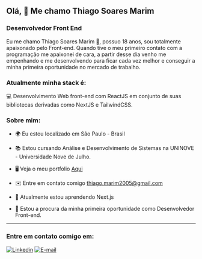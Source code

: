 ## Olá, 👋 Me chamo Thiago Soares Marim

### Desenvolvedor Front End

Eu me chamo Thiago Soares Marim 🚀, possuo 18 anos, sou totalmente apaixonado pelo Front-end. Quando tive o meu primeiro contato com a programação me apaixonei de cara, a partir desse dia venho me empenhando e me desenvolvendo para ficar cada vez melhor e conseguir a minha primeira oportunidade no mercado de trabalho.

### Atualmente minha stack é:

💻 Desenvolvimento Web front-end com ReactJS em conjunto de suas bibliotecas derivadas como NextJS e TailwindCSS.

### Sobre mim:

- 🌍  Eu estou localizado em São Paulo - Brasil

- 📚 Estou cursando Análise e Desenvolvimento de Sistemas na UNINOVE - Universidade Nove de Julho.

- 🖥️  Veja o meu portfolio [Aqui](https://thiagomarim-me.vercel.app/)

- ✉️  Entre em contato comigo [thiago.marim2005@gmail.com](mailto:thiago.marim2005@gmail.com)

- 🧠  Atualmente estou aprendendo Next.js

- 🤝  Estou a procura da minha primeira oportunidade como Desenvolvedor Front-end.

<hr>

### Entre em contato comigo em:
[![Linkedin](https://img.shields.io/badge/Linkedin-2867b2?style=for-the-badge&logo=linkedin&logoColor=white)](https://www.linkedin.com/in/thiago-marim/)
[![E-mail](https://img.shields.io/badge/Email-EA4335?style=for-the-badge&logo=gmail&logoColor=white)](mailto:thiago.marim2005@gmail.com)
